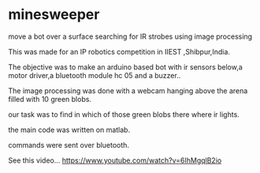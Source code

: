 # minesweeper
move a bot over a surface searching for IR strobes using image processing

This was made for an IP robotics competition in IIEST ,Shibpur,India.

The objective was to make an arduino based bot with ir sensors below,a motor driver,a bluetooth module hc 05
and a buzzer..

The image processing was done with a webcam hanging above the arena filled with 10 green blobs.

our task was to find in which of those green blobs there where ir lights.

the main code was written on matlab.

commands were sent over bluetooth.

See this video...
https://www.youtube.com/watch?v=6IhMgqlB2io
